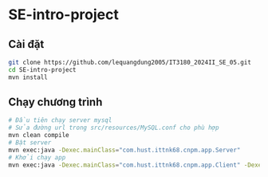 # SE-intro-project

## Cài đặt
```bash
git clone https://github.com/lequangdung2005/IT3180_2024II_SE_05.git
cd SE-intro-project
mvn install
```

## Chạy chương trình
```bash
# Đầu tiên chạy server mysql
# Sửa đường url trong src/resources/MySQL.conf cho phù hợp
mvn clean compile
# Bật server
mvn exec:java -Dexec.mainClass="com.hust.ittnk68.cnpm.app.Server"
# Khởi chạy app
mvn exec:java -Dexec.mainClass="com.hust.ittnk68.cnpm.app.Client" -Dexec.args="http://127.0.0.1:8080"
```
